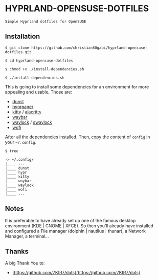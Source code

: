# HYPRLAND-OPENSUSE-DOTFILES

    Simple Hyprland dotfiles for OpenSUSE

## Installation

```shell
$ git clone https://github.com/christian80gabi/hyprland-opensuse-dotfiles.git

$ cd hyprland-opensuse-dotfiles

$ chmod +x ./install-dependencies.sh

$ ./install-dependencies.sh
```

This is going to install some dependencies for an environment for more appealing and usable. Those are:

- [dunst]
- [hyprpaper]
- [kitty] / [alacritty]
- [waybar]
- [waylock] / [swaylock]
- [wofi]

[alacritty]: https://alacritty.org/
[hyprpaper]: https://wiki.hyprland.org/Useful-Utilities/Wallpapers/#hyprpaper
[dunst]: https://wiki.hyprland.org/Useful-Utilities/Must-have/
[kitty]: https://github.com/kovidgoyal/kitty
[waybar]: hhttps://wiki.hyprland.org/Useful-Utilities/Status-Bars/#waybar
[waylock]: https://github.com/ifreund/waylock
[swaylock]: https://github.com/swaywm/swaylock
[wofi]: https://wiki.hyprland.org/Useful-Utilities/App-Launchers/#wofi

After all the dependencies installed. Then, copy the content of  `config` in your `~/.config`.

```shell
$ tree

-> ~/.config/
|____ ...
|____ dunst
|____ hypr
|____ kitty
|____ waybar
|____ waylock
|____ wofi
|____ ...
```

## Notes

It is preferable to have already set up one of the famous desktop environment (KDE | GNOME | XFCE). So then you'll already have installed and configured a File manager (dolphin | nautilus | thunar), a Network Manager, a terminal...


## Thanks

A big Thank You to:
- [https://github.com/7KIR7/dots](https://github.com/7KIR7/dots)

<!-- ## License

This is released under the [MIT License].

[MIT License]: LICENSE -->